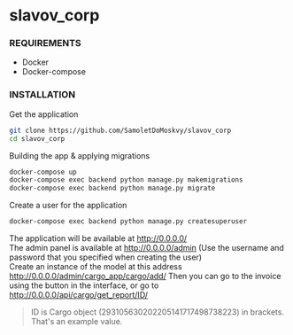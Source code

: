 # slavov_corp

### REQUIREMENTS
* Docker
* Docker-compose

### INSTALLATION
Get the application
```bash
git clone https://github.com/SamoletDoMoskvy/slavov_corp
cd slavov_corp
```
Building the app & applying migrations
```bash
docker-compose up
docker-compose exec backend python manage.py makemigrations
docker-compose exec backend python manage.py migrate
```
Create a user for the application
```bash
docker-compose exec backend python manage.py createsuperuser
```
The application will be available at http://0.0.0.0/ \
The admin panel is available at http://0.0.0.0/admin (Use the username and password that you specified when creating the user) \
Create an instance of the model at this address http://0.0.0.0/admin/cargo_app/cargo/add/
Then you can go to the invoice using the button in the interface, or go to http://0.0.0.0/api/cargo/get_report/ID/
> ID is Cargo object (293105630202205141717498738223) in brackets. That's an example value.
